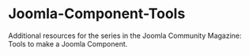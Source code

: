 # Joomla-Component-Tools
Additional resources for the series in the Joomla Community Magazine: Tools to make a Joomla Component.
